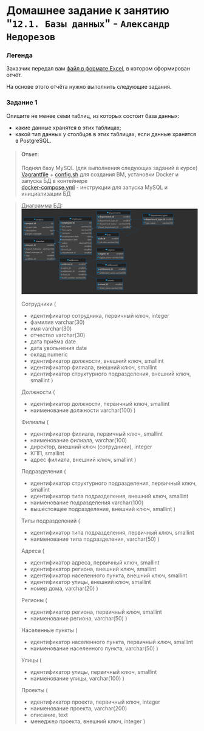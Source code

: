 # Домашнее задание к занятию "`12.1. Базы данных`" - `Александр Недорезов`

### Легенда

Заказчик передал вам [файл в формате Excel](https://github.com/netology-code/sdb-homeworks/blob/main/resources/hw-12-1.xlsx), в котором сформирован отчёт. 

На основе этого отчёта нужно выполнить следующие задания.

### Задание 1

Опишите не менее семи таблиц, из которых состоит база данных:

- какие данные хранятся в этих таблицах;
- какой тип данных у столбцов в этих таблицах, если данные хранятся в PostgreSQL.

> #### Ответ:
> Поднял базу MySQL (для выполнения следующих заданий в курсе)
> [Vagrantfile](https://github.com/smutosey/12-01-databases/blob/main/vagrant/Vagrantfile) + [config.sh](https://github.com/smutosey/12-01-databases/blob/main/vagrant/config.sh) для создания ВМ, установки Docker и запуска БД в контейнере  
> [docker-compose.yml](https://github.com/smutosey/12-01-databases/blob/main/docker-compose.yml) - инструкции для запуска MySQL и инициализации БД  

> Диаграмма БД:  
> ![img](https://github.com/smutosey/12-01-databases/blob/main/img/1-01.png)  
> 
> Сотрудники (  
> - идентификатор сотрудника, первичный ключ, integer
> - фамилия varchar(30)
> - имя varchar(30)
> - отчество varchar(30)
> - дата приёма date
> - дата увольнения date
> - оклад numeric
> - идентификатор должности, внешний ключ, smallint
> - идентификатор филиала, внешний ключ, smallint
> - идентификатор структурного подразделения, внешний ключ, smallint
> )
> 
> Должности (  
> - идентификатор должности, первичный ключ, smallint
> - наименование должности varchar(100)
> )
> 
> Филиалы (  
> - идентификатор филиала, первичный ключ, smallint
> - наименование филиала, varchar(100)
> - директор, внешний ключ (сотрудники), integer
> - КПП, smallint
> - адрес филиала, внешний ключ, smallint
> )
> 
> Подразделения (  
> - идентификатор структурного подразделения, первичный ключ, smallint
> - идентификатор типа подразделения, внешний ключ, smallint
> - наименование подразделения varchar(100)
> - вышестоящее подразделение, внешний ключ, smallint
> )  
> 
> Типы подразделений (  
> - идентификатор типа подразделения, первичный ключ, smallint
> - наименование типа подразделения, varchar(50)
> )  
> 
> Адреса (
> - идентификатор адреса, первичный ключ, smallint
> - идентификатор региона, внешний ключ, smallint
> - идентификатор населенного пункта, внешний ключ, smallint
> - идентификатор улицы, внешний ключ, smallint
> - номер дома, varchar(20)
> )
> 
> Регионы (
> - идентификатор региона, первичный ключ, smallint
> - наименование региона, varchar(50)
> )
> 
> Населенные пункты (
> - идентификатор населенного пункта, первичный ключ, smallint
> - наименование населенного пункта, varchar(50)
> )
> 
> Улицы (
> - идентификатор улицы, первичный ключ, smallint
> - наименование улицы, varchar(100)
> )
> 
> Проекты (  
> - идентификатор проекта, первичный ключ, integer
> - наименование проекта, varchar(200)
> - описание, text
> - менеджер проекта, внешний ключ, integer
> )

